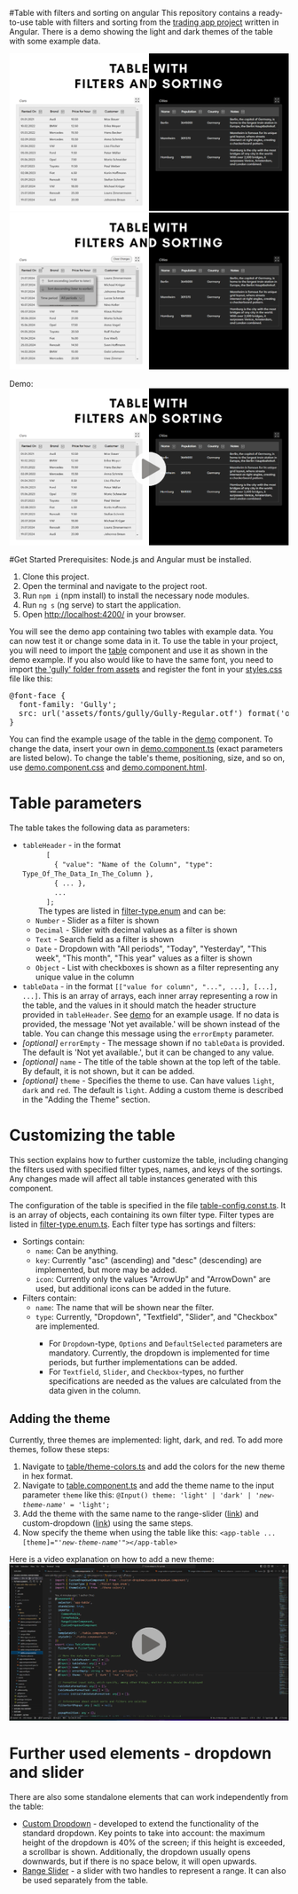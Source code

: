 #Table with filters and sorting on angular
This repository contains a ready-to-use table with filters and sorting from the <a href="https://github.com/vika-v-v/trading-app-frontend">trading app project</a> written in Angular. There is a demo showing the light and dark themes of the table with some example data.

<img src="src\assets\preview\demo_normal.png" alt="Demo">
<img src="src\assets\preview\demo_filter_shown.png" alt="Demo">

Demo:
<a href="https://youtu.be/9qGOSBP4Bjg?si=8xCyDKF8YdxDaW4W?autoplay=1"><img src="src\assets\preview\demo_video.png" alt="Demo"></a>

#Get Started
Prerequisites: Node.js and Angular must be installed.
<ol>
<li>Clone this project.</li>
<li>Open the terminal and navigate to the project root.</li>
<li>Run <code>npm i</code> (npm install) to install the necessary node modules.</li>
<li>Run <code>ng s</code> (ng serve) to start the application.</li>
<li>Open <a href="http://localhost:4200/">http://localhost:4200/</a> in your browser.</li>
</ol>

You will see the demo app containing two tables with example data. You can now test it or change some data in it. To use the table in your project, you will need to import the <a href="src\app\table">table</a> component and use it as shown in the demo example. If you also would like to have the same font, you need to import <a href="src\assets\fonts\gully">the 'gully' folder from assets</a> and register the font in your <a href="src\styles.css">styles.css</a> file like this:
<pre>
@font-face {
  font-family: 'Gully';
  src: url('assets/fonts/gully/Gully-Regular.otf') format('opentype');
}
</pre>

You can find the example usage of the table in the <a href="src\app\demo">demo</a> component. To change the data, insert your own in <a href="src\app\demo\demo.component.ts">demo.component.ts</a> (exact parameters are listed below). To change the table's theme, positioning, size, and so on, use <a href="src\app\demo\demo.component.css">demo.component.css</a> and <a href="src\app\demo\demo.component.html">demo.component.html</a>.

# Table parameters
The table takes the following data as parameters:

<ul>
  <li>
    <code>tableHeader</code> - in the format 
    <code>
      [
        { "value": "Name of the Column", "type": Type_Of_The_Data_In_The_Column },
        { ... },
        ...
      ];
    </code> 
    The types are listed in <a href="src\app\table\filter-type.enum.ts">filter-type.enum</a> and can be:
    <ul>
      <li><code>Number</code> - Slider as a filter is shown</li>
      <li><code>Decimal</code> - Slider with decimal values as a filter is shown</li>
      <li><code>Text</code> - Search field as a filter is shown</li>
      <li><code>Date</code> - Dropdown with "All periods", "Today", "Yesterday", "This week", "This month", "This year" values as a filter is shown</li>
      <li><code>Object</code> - List with checkboxes is shown as a filter representing any unique value in the column</li>
    </ul>
  </li>
  <li>
    <code>tableData</code> - in the format <code>[["value for column", "...", ...], [...], ...]</code>. This is an array of arrays, each inner array representing a row in the table, and the values in it should match the header structure provided in <code>tableHeader</code>. See <a href="src\app\demo">demo</a> for an example usage. If no data is provided, the message 'Not yet available.' will be shown instead of the table. You can change this message using the <code>errorEmpty</code> parameter.
  </li>
  <li>
    <i>[optional]</i> <code>errorEmpty</code> - The message shown if no <code>tableData</code> is provided. The default is 'Not yet available.', but it can be changed to any value.
  </li>
  <li>
    <i>[optional]</i> <code>name</code> - The title of the table shown at the top left of the table. By default, it is not shown, but it can be added.
  </li>
  <li>
    <i>[optional]</i> <code>theme</code> - Specifies the theme to use. Can have values <code>light</code>, <code>dark</code> and <code>red</code>. The default is <code>light</code>. Adding a custom theme is described in the "Adding the Theme" section.
  </li>
</ul>

# Customizing the table
This section explains how to further customize the table, including changing the filters used with specified filter types, names, and keys of the sortings. Any changes made will affect all table instances generated with this component.

The configuration of the table is specified in the file <a href="src\app\table\table-config.const.ts">table-config.const.ts</a>. It is an array of objects, each containing its own filter type. Filter types are listed in <a href="src\app\table\filter-type.enum.ts">filter-type.enum.ts</a>. Each filter type has sortings and filters:

<ul>
<li>
Sortings contain:
<ul>
<li><code>name</code>: Can be anything.</li>
<li><code>key</code>: Currently "asc" (ascending) and "desc" (descending) are implemented, but more may be added.</li>
<li><code>icon</code>: Currently only the values "ArrowUp" and "ArrowDown" are used, but additional icons can be added in the future.</li>
</ul>
</li>
<li>
Filters contain:
<ul>
<li><code>name</code>: The name that will be shown near the filter.</li>
<li><code>type</code>: Currently, "Dropdown", "Textfield", "Slider", and "Checkbox" are implemented.</li>
<ul>
<li>For <code>Dropdown</code>-type, <code>Options</code> and <code>DefaultSelected</code> parameters are mandatory. Currently, the dropdown is implemented for time periods, but further implementations can be added.</li>
<li>For <code>Textfield</code>, <code>Slider</code>, and <code>Checkbox</code>-types, no further specifications are needed as the values are calculated from the data given in the column.</li>
</ul>
</ul>
</li>
</ul>

## Adding the theme
Currently, three themes are implemented: light, dark, and red. To add more themes, follow these steps:

<ol>
  <li>Navigate to <a href="src\app\table\theme-colors.ts">table/theme-colors.ts</a> and add the colors for the new theme in hex format.</li>
  <li>Navigate to <a href="src\app\table\table.component.ts">table.component.ts</a> and add the theme name to the input parameter <code>theme</code> like this: 
    <code>@Input() theme: 'light' | 'dark' | <i>'new-theme-name'</i> = 'light';</code>
  </li>
  <li>Add the theme with the same name to the range-slider (<a href="src\app\table\range-slider\theme-colors.ts">link</a>) and custom-dropdown (<a href="src\app\table\custom-dropdown\theme-colors.ts">link</a>) using the same steps.</li>
  <li>Now specify the theme when using the table like this: 
    <code>&lt;app-table ... [theme]="<i>'new-theme-name'</i>"&gt;&lt;/app-table&gt;</code>
  </li>
</ol>
Here is a video explanation on how to add a new theme:
<a href="https://youtu.be/ITlFhMXCpwc?si=gmrtNz5d6Bgp5nug?autoplay=1"><img src="src\assets\preview\adding_theme_video.png" alt="Video Preview for Adding Theme"></a>

# Further used elements - dropdown and slider
There are also some standalone elements that can work independently from the table:

<ul>
  <li><a href="src\app\table\custom-dropdown">Custom Dropdown</a> - developed to extend the functionality of the standard dropdown. Key points to take into account: the maximum height of the dropdown is 40% of the screen; if this height is exceeded, a scrollbar is shown. Additionally, the dropdown usually opens downwards, but if there is no space below, it will open upwards.</li>
  <li><a href="src\app\table\range-slider">Range Slider</a> - a slider with two handles to represent a range. It can also be used separately from the table.</li>
</ul>
